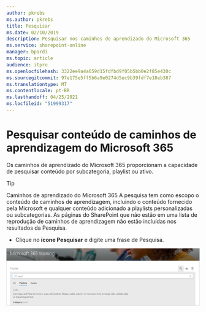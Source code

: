 ```yaml
---
author: pkrebs
ms.author: pkrebs
title: Pesquisar
ms.date: 02/10/2019
description: Pesquisar nos caminhos de aprendizado do Microsoft 365
ms.service: sharepoint-online
manager: bpardi
ms.topic: article
audience: itpro
ms.openlocfilehash: 3322ee9a4a659d15fdfbd9f05b5bb0e2f85e430c
ms.sourcegitcommit: 97e175e5ff5b6a9e0274d5ec9b39fdf7e18eb387
ms.translationtype: MT
ms.contentlocale: pt-BR
ms.lasthandoff: 04/25/2021
ms.locfileid: "51999317"
---
```

# <a name="search-for-microsoft-365-learning-pathways-content"></a>Pesquisar conteúdo de caminhos de aprendizagem do Microsoft 365

Os caminhos de aprendizado do Microsoft 365 proporcionam a capacidade de pesquisar conteúdo por subcategoria, playlist ou ativo. 

> [!TIP]
> Caminhos de aprendizado do Microsoft 365 A pesquisa tem como escopo o conteúdo de caminhos de aprendizagem, incluindo o conteúdo fornecido pela Microsoft e qualquer conteúdo adicionado a playlists personalizadas ou subcategorias. As páginas do SharePoint que não estão em uma lista de reprodução de caminhos de aprendizagem não estão incluídas nos resultados da Pesquisa.     

- Clique no **ícone Pesquisar** e digite uma frase de Pesquisa. 

![Página da Web de pesquisa.](media/cg-search.png)

